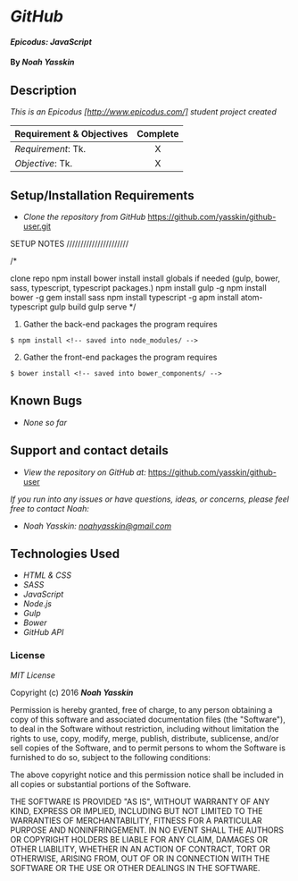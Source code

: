 # _GitHub_

#### _Epicodus: JavaScript_

#### By _**Noah Yasskin**_

## Description

_This is an Epicodus [http://www.epicodus.com/] student  project created_


Requirement & Objectives | Complete
:------------- | :-------------: |
*Requirement*: Tk. | X
*Objective*: Tk. | X

## Setup/Installation Requirements

* _Clone the repository from GitHub_
https://github.com/yasskin/github-user.git

SETUP NOTES //////////////////////

/*

clone repo
npm install
bower install
install globals if needed (gulp, bower, sass, typescript, typescript packages.)
npm install gulp -g
npm install bower -g
gem install sass
npm install typescript -g
apm install atom-typescript
gulp build
gulp serve */

1. Gather the back-end packages the program requires
```
$ npm install <!-- saved into node_modules/ -->
```
2. Gather the front-end packages the program requires
```
$ bower install <!-- saved into bower_components/ -->
```

## Known Bugs

* _None so far_

## Support and contact details

* _View the repository on GitHub at:_
https://github.com/yasskin/github-user

_If you run into any issues or have questions, ideas, or concerns, please feel free to contact Noah:_

* _Noah Yasskin: <a href="mailto:noahyasskin@gmail.com">noahyasskin@gmail.com</a>_

## Technologies Used

* _HTML & CSS_
* _SASS_
* _JavaScript_
* _Node.js_
* _Gulp_
* _Bower_
* _GitHub API_

### License

*MIT License*

Copyright (c) 2016 **_Noah Yasskin_**

Permission is hereby granted, free of charge, to any person obtaining a copy of this software and associated documentation files (the "Software"), to deal in the Software without restriction, including without limitation the rights to use, copy, modify, merge, publish, distribute, sublicense, and/or sell copies of the Software, and to permit persons to whom the Software is furnished to do so, subject to the following conditions:

The above copyright notice and this permission notice shall be included in all copies or substantial portions of the Software.

THE SOFTWARE IS PROVIDED "AS IS", WITHOUT WARRANTY OF ANY KIND, EXPRESS OR IMPLIED, INCLUDING BUT NOT LIMITED TO THE WARRANTIES OF MERCHANTABILITY, FITNESS FOR A PARTICULAR PURPOSE AND NONINFRINGEMENT. IN NO EVENT SHALL THE AUTHORS OR COPYRIGHT HOLDERS BE LIABLE FOR ANY CLAIM, DAMAGES OR OTHER LIABILITY, WHETHER IN AN ACTION OF CONTRACT, TORT OR OTHERWISE, ARISING FROM, OUT OF OR IN CONNECTION WITH THE SOFTWARE OR THE USE OR OTHER DEALINGS IN THE SOFTWARE.
